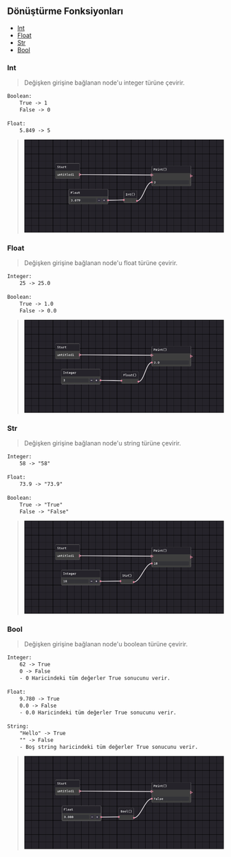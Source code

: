 ## Dönüştürme Fonksiyonları

- [Int](#Int)
- [Float](#Float)
- [Str](#Str)
- [Bool](#Bool)


### Int

> Değişken girişine bağlanan node'u integer türüne çevirir.  

    Boolean:
        True -> 1
        False -> 0

    Float:
        5.849 -> 5

> ![Int Node](/Node-Grupları/Dönüştürme-Fonksiyonları/images/int.png)

### Float

> Değişken girişine bağlanan node'u float türüne çevirir.  

    Integer:
        25 -> 25.0

    Boolean:
        True -> 1.0
        False -> 0.0

> ![Float Node](/Node-Grupları/Dönüştürme-Fonksiyonları/images/float.png)

### Str

> Değişken girişine bağlanan node'u string türüne çevirir.  

    Integer:
        58 -> "58"

    Float:
        73.9 -> "73.9"

    Boolean:
        True -> "True"
        False -> "False"

> ![Str Node](/Node-Grupları/Dönüştürme-Fonksiyonları/images/str.png)

### Bool

> Değişken girişine bağlanan node'u boolean türüne çevirir.  

    Integer:
        62 -> True
        0 -> False
        - 0 Haricindeki tüm değerler True sonucunu verir.

    Float:
        9.780 -> True
        0.0 -> False
        - 0.0 Haricindeki tüm değerler True sonucunu verir.

    String:
        "Hello" -> True
        "" -> False
        - Boş string haricindeki tüm değerler True sonucunu verir.

> ![Bool Node](/Node-Grupları/Dönüştürme-Fonksiyonları/images/bool.png)